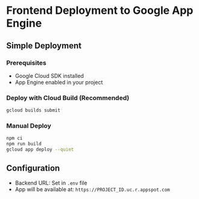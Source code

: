 # Frontend Deployment to Google App Engine

## Simple Deployment

### Prerequisites
- Google Cloud SDK installed
- App Engine enabled in your project

### Deploy with Cloud Build (Recommended)
```bash
gcloud builds submit
```

### Manual Deploy
```bash
npm ci
npm run build
gcloud app deploy --quiet
```

## Configuration
- Backend URL: Set in `.env` file
- App will be available at: `https://PROJECT_ID.uc.r.appspot.com`
